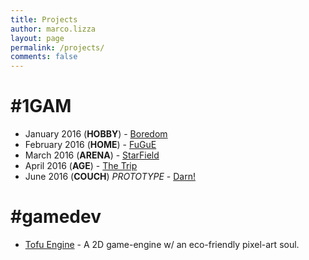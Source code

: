 ```yaml
---
title: Projects
author: marco.lizza
layout: page
permalink: /projects/
comments: false
---
```

# #1GAM

* January 2016 (**HOBBY**) - [Boredom](//mode13h.itch.io/boredom)
* February 2016 (**HOME**) - [FuGuE](//mode13h.itch.io/fugue)
* March 2016 (**ARENA**) - [StarField](//mode13h.itch.io/starfield)
* April 2016 (**AGE**) - [The Trip](//mode13h.itch.io/thetrip)
* June 2016 (**COUCH**) *PROTOTYPE* - [Darn!](//mode13h.itch.io/darn)

# #gamedev

* [Tofu Engine](/tofu-engine/) - A 2D game-engine w/ an eco-friendly pixel-art soul.